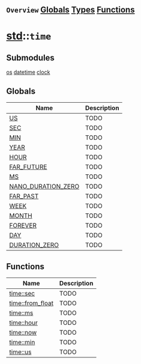 ## `Overview` [Globals](./globals.md) [Types](./types.md) [Functions](./functions.md)
# [std](./../std.md)::`time`
## Submodules
[os](./time/os.md)
[datetime](./time/datetime.md)
[clock](./time/clock.md)
## Globals
|Name|Description|
|----|-----------|
|[US](#todo)|TODO|
|[SEC](#todo)|TODO|
|[MIN](#todo)|TODO|
|[YEAR](#todo)|TODO|
|[HOUR](#todo)|TODO|
|[FAR_FUTURE](#todo)|TODO|
|[MS](#todo)|TODO|
|[NANO_DURATION_ZERO](#todo)|TODO|
|[FAR_PAST](#todo)|TODO|
|[WEEK](#todo)|TODO|
|[MONTH](#todo)|TODO|
|[FOREVER](#todo)|TODO|
|[DAY](#todo)|TODO|
|[DURATION_ZERO](#todo)|TODO|
## Functions
|Name|Description|
|----|-----------|
|[time::sec](#todo)|TODO|
|[time::from_float](#todo)|TODO|
|[time::ms](#todo)|TODO|
|[time::hour](#todo)|TODO|
|[time::now](#todo)|TODO|
|[time::min](#todo)|TODO|
|[time::us](#todo)|TODO|
